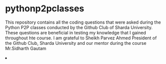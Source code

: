 # pythonp2pclasses



This repository contains all the coding questions that were asked during the Python P2P classes conducted by the Github Club of Sharda University. These questions are beneficial in testing my knowledge that I gained throughout hte course.
I am grateful to Sheikh Parvez Ahmed President of the Github Club, Sharda University
and our mentor during the course Mr.Sidharth Gautam

 <li><a href="https://github.com/ParvezAhmed111"</a>   
